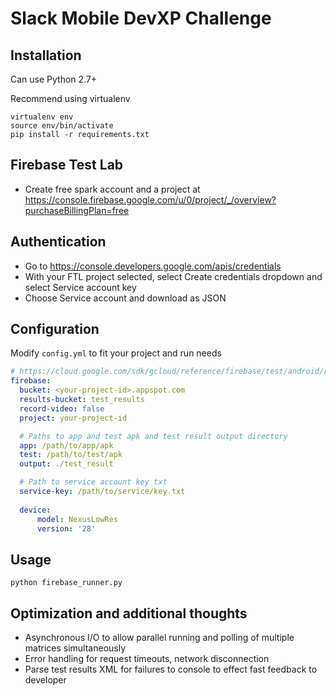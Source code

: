 # Slack Mobile DevXP Challenge

## Installation
Can use Python 2.7+

Recommend using virtualenv
```
virtualenv env 
source env/bin/activate
pip install -r requirements.txt
```
## Firebase Test Lab
- Create free spark account and a project at https://console.firebase.google.com/u/0/project/_/overview?purchaseBillingPlan=free

## Authentication
- Go to https://console.developers.google.com/apis/credentials
- With your FTL project selected, select Create credentials dropdown and select Service account key
- Choose Service account and download as JSON

## Configuration
Modify `config.yml` to fit your project and run needs

```yaml
# https://cloud.google.com/sdk/gcloud/reference/firebase/test/android/run
firebase:
  bucket: <your-project-id>.appspot.com
  results-bucket: test_results
  record-video: false
  project: your-project-id

  # Paths to app and test apk and test result output directory
  app: /path/to/app/apk
  test: /path/to/test/apk
  output: ./test_result

  # Path to service account key txt
  service-key: /path/to/service/key.txt
  
  device:
      model: NexusLowRes
      version: '28'
```

## Usage
```
python firebase_runner.py
```

## Optimization and additional thoughts
- Asynchronous I/O to allow parallel running and polling of multiple matrices simultaneously
- Error handling for request timeouts, network disconnection
- Parse test results XML for failures to console to effect fast feedback to developer

